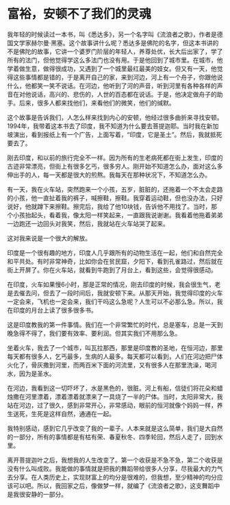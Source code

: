 # 富裕，安顿不了我们的灵魂

我年轻的时候读过一本书，叫《悉达多》，另一个名字叫《流浪者之歌》，作者是德国文学家赫尔曼·黑塞。这个故事讲什么呢？悉达多是佛陀的名字，但这本书讲的不是佛陀的故事，它讲一个婆罗门阶层的年轻人，养尊处优，长大后出家了，学了所有的法门，但他觉得学这么多法门也没有用。于是他回到了城市里。在城市，他学着做生意，做得很成功，又遇到了一个城里最红最美的妓女。但又有一天，他觉得这些事情都是错的，于是离开自己的家，来到河边，河上有一个舟子，你跟他说什么，他都笑一笑不说话。在河边，他听到了河的声音，听到河里有各种各样的声音在对他说话，高兴的、悲伤的，人世的百态都在说话。于是，他决定做舟子的助手。后来，很多人都来找他们，来看他们的微笑，他们的缄默。 

这个故事是告诉我们，人怎么样来找到内心的安顿，他经过很多曲折来寻找安顿。1994年，我带着这本书去了印度，我不知道为什么要去菩提迦耶。当时我在新加坡演出，看到报纸上有一个广告，上面写着，“印度，它是圣土”。然后，我就抵死要去了。 

刚去印度，和以前的旅行完全不一样。因为所有的生老病死都在街上发生，印度的古迹非常漂亮，但街上有很多乞丐，很多穷人。刚开始不知道怎么办，面对这么多伸出手的人，每一天都是很大的煎熬。我每天在那种状况下，不知道怎么办。 

有一天，我在火车站，突然跑来一个小孩，五岁，脏脏的，还拖着一个不太会走路的小孩，他一直扯着我的裤子，喊擦鞋，擦鞋。我穿着运动鞋，但也没办法，只好说好，他就蹲下来擦鞋。擦完后，我给了他10块钱，告诉他不用找了。当时，那个小孩抬起头，看着我，像太阳一样笑起来，一直跟我说谢谢。我看着他拖着弟弟一边跑还一边回头对我笑，然后，我就站在火车站哭了起来。 

这对我来说是一个很大的解放。 

印度是一个很有趣的地方，印度人几乎跟所有的动物生活在一起，他们和自然完全和平共处。有时非常神奇，比如你会在贫民窟，夕阳下，看到孔雀路过，然后就在街上开屏了。你在火车站，就看到牛跑到了月台上，看到这些，会觉得很感动。 

在印度，火车如果慢6小时，那是正常的情况，刚去印度的时候，我会很生气，老是去催去问，但去了一段时间后，我就安顿下来。从那天开始，我觉得印度的火车一定会来，飞机也一定会来，我们干吗这么急呢？人生可以不必那么急。所以，我在印度的月台上读了很多很多书。 

这是印度教我的第一件事情。我们在一个非常繁忙的时代，总是塞车，总是一天到晚急得不得了，我们要有效率、要利润。但其实我们不用那么急。 

坐着火车，我去了一个城市，叫瓦拉那西，那里是印度教的圣地，在恒河边，那里每天都有很多人，乞丐最多，生病的人最多。每天都可以看到，人们在河边把尸体火化了，骨灰撒到河里，而两百米下面的河流里，又有很多人在那里洗澡，喝河水，因为是圣水。 

在河边，我看到这一切吓坏了，水是黑色的，很脏。河上有船，信徒们将花朵和蜡烛撒在河里漂着，漂着漂着就漂来了一具烧了一半的尸体。当时，太阳非常大，我站在河边，过了很久，感到非常开心，非常感动，眼前的恒河就像个妈妈一样，养生送死，生死是这样自然，通通在一起。 

我特别感动，感到它几乎改变了我的一辈子。人本来就是这么简单，我们是大自然的一部分，所有的事情都是有枯有荣、春夏秋冬、四季轮回，然后人走了，回到水里。 

离开菩提迦叶之后，我想我的人生改变了。第一个收获是不急不急，第二个收获是没有什么叫成败。我能做的事情就是把我的舞蹈带给很多人分享，尽我最大的力气去分享。在人类历史上，实现财富上的均分是很难的，但我想，至少精神的均分应该可以吧。所以，我回家之后，像做梦一样，就编了《流浪者之歌》，这支舞蹈中是我很安静的一部分。